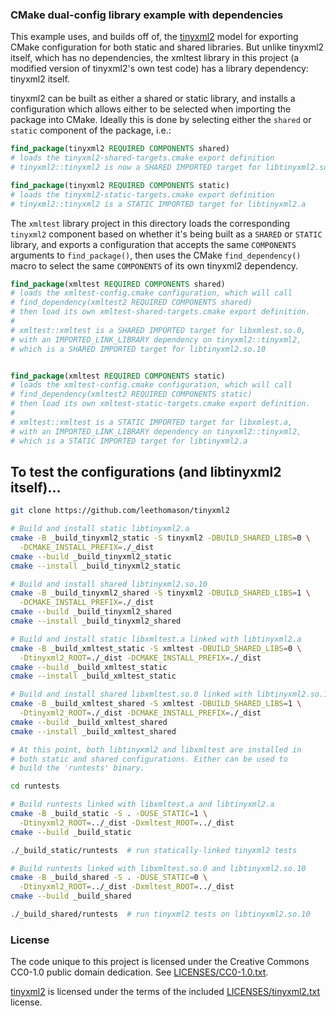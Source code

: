 ### CMake dual-config library example with dependencies

This example uses, and builds off of, the [tinyxml2][tinyxml2] model
for exporting CMake configuration for both static and shared libraries.
But unlike tinyxml2 itself, which has no dependencies, the xmltest
library in this project (a modified version of tinyxml2's own test
code) has a library dependency: tinyxml2 itself.

tinyxml2 can be built as either a shared or static library, and
installs a configuration which allows either to be selected when
importing the package into CMake. Ideally this is done by selecting
either the `shared` or `static` component of the package, i.e.:

```cmake
find_package(tinyxml2 REQUIRED COMPONENTS shared)
# loads the tinyxml2-shared-targets.cmake export definition
# tinyxml2::tinyxml2 is now a SHARED IMPORTED target for libtinyxml2.so.10

find_package(tinyxml2 REQUIRED COMPONENTS static)
# loads the tinyxml2-static-targets.cmake export definition
# tinyxml2::tinyxml2 is a STATIC IMPORTED target for libtinyxml2.a
```

The `xmltest` library project in this directory loads the corresponding
`tinyxml2` component based on whether it's being built as a `SHARED` or
`STATIC` library, and exports a configuration that accepts the same
`COMPONENTS` arguments to `find_package()`, then uses the CMake
`find_dependency()` macro to select the same `COMPONENTS` of its own
tinyxml2 dependency.

```cmake
find_package(xmltest REQUIRED COMPONENTS shared)
# loads the xmltest-config.cmake configuration, which will call
# find_dependency(xmltest2 REQUIRED COMPONENTS shared)
# then load its own xmltest-shared-targets.cmake export definition.
# 
# xmltest::xmltest is a SHARED IMPORTED target for libxmlest.so.0,
# with an IMPORTED_LINK_LIBRARY dependency on tinyxml2::tinyxml2,
# which is a SHARED IMPORTED target for libtinyxml2.so.10


find_package(xmltest REQUIRED COMPONENTS static)
# loads the xmltest-config.cmake configuration, which will call
# find_dependency(xmltest2 REQUIRED COMPONENTS static)
# then load its own xmltest-static-targets.cmake export definition.
# 
# xmltest::xmltest is a STATIC IMPORTED target for libxmlest.a,
# with an IMPORTED_LINK_LIBRARY dependency on tinyxml2::tinyxml2,
# which is a STATIC IMPORTED target for libtinyxml2.a
```

## To test the configurations (and libtinyxml2 itself)...

```bash
git clone https://github.com/leethomason/tinyxml2

# Build and install static libtinyxml2.a
cmake -B _build_tinyxml2_static -S tinyxml2 -DBUILD_SHARED_LIBS=0 \
  -DCMAKE_INSTALL_PREFIX=./_dist
cmake --build _build_tinyxml2_static
cmake --install _build_tinyxml2_static

# Build and install shared libtinyxml2.so.10
cmake -B _build_tinyxml2_shared -S tinyxml2 -DBUILD_SHARED_LIBS=1 \
  -DCMAKE_INSTALL_PREFIX=./_dist
cmake --build _build_tinyxml2_shared
cmake --install _build_tinyxml2_shared

# Build and install static libxmltest.a linked with libtinyxml2.a
cmake -B _build_xmltest_static -S xmltest -DBUILD_SHARED_LIBS=0 \
  -Dtinyxml2_ROOT=./_dist -DCMAKE_INSTALL_PREFIX=./_dist
cmake --build _build_xmltest_static
cmake --install _build_xmltest_static

# Build and install shared libxmltest.so.0 linked with libtinyxml2.so.10
cmake -B _build_xmltest_shared -S xmltest -DBUILD_SHARED_LIBS=1 \
  -Dtinyxml2_ROOT=./_dist -DCMAKE_INSTALL_PREFIX=./_dist
cmake --build _build_xmltest_shared
cmake --install _build_xmltest_shared

# At this point, both libtinyxml2 and libxmltest are installed in
# both static and shared configurations. Either can be used to
# build the 'runtests' binary.

cd runtests

# Build runtests linked with libxmltest.a and libtinyxml2.a
cmake -B _build_static -S . -DUSE_STATIC=1 \
  -Dtinyxml2_ROOT=../_dist -Dxmltest_ROOT=../_dist
cmake --build _build_static

./_build_static/runtests  # run statically-linked tinyxml2 tests

# Build runtests linked with libxmltest.so.0 and libtinyxml2.so.10
cmake -B _build_shared -S . -DUSE_STATIC=0 \
  -Dtinyxml2_ROOT=../_dist -Dxmltest_ROOT=../_dist
cmake --build _build_shared

./_build_shared/runtests  # run tinyxml2 tests on libtinyxml2.so.10
```

### License

The code unique to this project is licensed under the Creative Commons CC0-1.0 public domain dedication. See [LICENSES/CC0-1.0.txt](./LICENSES/CC0-1.0.txt).

[tinyxml2][tinyxml2] is licensed under the terms of the included [LICENSES/tinyxml2.txt](./LICENSES/tinyxml2.txt) license.

[tinyxml2]: https://github.com/leethomason/tinyxml2
